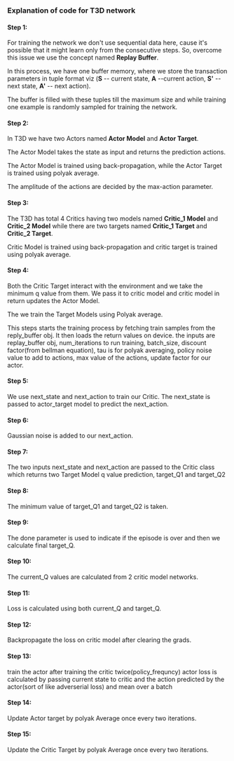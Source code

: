 ### Explanation of code for T3D network

#### Step 1:

For training the network we don't use sequential data here, cause it's possible that it might learn only from the consecutive steps. So, overcome this issue we use the concept named **Replay Buffer**.

In this process, we have one buffer memory, where we store the transaction parameters in tuple format viz (**S** -- current state, **A** --current action, **S'** -- next state, **A'** -- next action).

The buffer is filled with these tuples till the maximum size and while training one example is randomly sampled for training the network.



#### Step 2:

In T3D we have two Actors named **Actor Model** and **Actor Target**.

The Actor Model takes the state as input and returns the prediction actions.

The Actor Model is trained using back-propagation, while the Actor Target is trained using polyak average.

The amplitude of the actions are decided by the max-action parameter.



#### Step 3:

The T3D has total 4 Critics having two models named **Critic_1 Model** and **Critic_2 Model** while there are two targets named **Critic_1 Target** and **Critic_2 Target**.

Critic Model is trained using back-propagation and critic target is trained using polyak average.



#### Step 4:

Both the Critic Target interact with the environment and we take the minimum q value from them. We pass it to critic model and critic model in return updates the Actor Model.

The we train the Target Models using Polyak average.

This steps starts the training process by fetching train samples from the reply_buffer obj. It then loads the return values on device.
the inputs are replay_buffer obj, num_iterations to run training, batch_size, discount factor(from bellman equation), tau is for polyak averaging, policy noise value to add to actions, max value of the actions, update factor for our actor.



#### Step 5:

We use next_state and next_action to train our Critic. The next_state is passed to actor_target model to predict the next_action.



#### Step 6:

Gaussian noise is added to our next_action.



#### Step 7:

The two inputs next_state and next_action are passed to the Critic class which returns two Target Model q value prediction, target_Q1 and target_Q2



#### Step 8:

The minimum value of target_Q1 and target_Q2 is taken.



#### Step 9:

The done parameter is used to indicate if the episode is over and then we calculate final target_Q.



#### Step 10:

The current_Q  values are calculated from 2 critic model networks.



#### Step 11:

Loss is calculated using both current_Q and target_Q.



#### Step 12:

Backpropagate the loss on critic model after clearing the grads.



#### Step 13:

train the actor after training the critic twice(policy_frequncy)
actor loss is calculated by passing current state to critic and the action predicted by the actor(sort of like adverserial loss) and mean over a batch



#### Step 14:

Update Actor target by polyak Average once every two iterations.



#### Step 15:

Update the Critic Target by polyak Average once every two iterations.